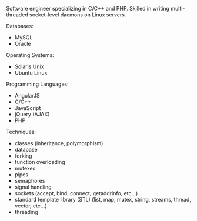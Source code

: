 Software engineer specializing in C/C++ and PHP. Skilled in writing multi-threaded socket-level daemons on Linux servers.

Databases:

* MySQL
* Oracle

Operating Systems:

* Solaris Unix
* Ubuntu Linux

Programming Languages:

* AngularJS
* C/C++
* JavaScript
* jQuery (AJAX)
* PHP

Techniques:

* classes (inheritance, polymorphism)
* database
* forking
* function overloading
* mutexes
* pipes
* semaphores
* signal handling
* sockets (accept, bind, connect, getaddrinfo, etc...)
* standard template library (STL) (list, map, mutex, string, streams, thread, vector, etc...)
* threading
